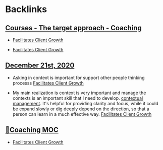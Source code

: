 
# Backlinks
## [Courses - The target approach - Coaching](<Courses - The target approach - Coaching.md>)
- [Facilitates Client Growth](<Facilitates Client Growth.md>)

- [Facilitates Client Growth](<Facilitates Client Growth.md>)

## [December 21st, 2020](<December 21st, 2020.md>)
- Asking in context is important for support other people thinking processs [Facilitates Client Growth](<Facilitates Client Growth.md>)

- My main realization is context is very important and manage the contexts is an important skill that I need to develop. [contextual management](<contextual management.md>). It's helpful for providing clarity and focus, while it could be expand slowly or dig deeply depend on the direction, so that a person can learn in a much effective way. [Facilitates Client Growth](<Facilitates Client Growth.md>)

## [🧭Coaching MOC](<🧭Coaching MOC.md>)
- [Facilitates Client Growth](<Facilitates Client Growth.md>)

